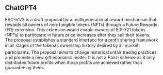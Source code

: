 ## ChatGPT4

ERC-5173 is a draft proposal for a multigenerational reward mechanism that rewards all owners of non-fungible tokens (NFTs) through a Future Rewards (FR) extension. This extension would enable owners of EIP-721 tokens (NFTs) to participate in future price increases after they sell their tokens. The proposal establishes a standard interface for a profit sharing framework in all stages of the tokenâs ownership history desired by all market participants. The proposal aims to change historical unfair trading practices and promote a new gift economic model. It is not a Ponzi scheme as it only distributes future profits when those profits are achieved rather than guaranteeing them.
